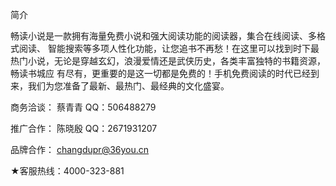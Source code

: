 简介

畅读小说是一款拥有海量免费小说和强大阅读功能的阅读器，集合在线阅读、多格式阅读、 智能搜索等多项人性化功能，让您追书不再愁！在这里可以找到时下最热门小说，无论是穿越玄幻，浪漫爱情还是武侠历史，各类丰富独特的书籍资源，畅读书城应 有尽有，更重要的是这一切都是免费的！手机免费阅读的时代已经到来，我们为您准备了最新、最热门、最经典的文化盛宴。

商务洽谈：
蔡青青 QQ：506488279

推广合作：
陈晓殷 QQ：2671931207

品牌合作：
changdupr@36you.cn

★客服热线：4000-323-881
